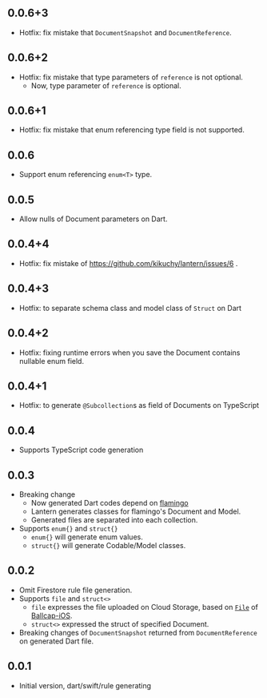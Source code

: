 ## 0.0.6+3

- Hotfix: fix mistake that `DocumentSnapshot` and `DocumentReference`.

## 0.0.6+2

- Hotfix: fix mistake that type parameters of `reference` is not optional.
    - Now, type parameter of `reference` is optional.

## 0.0.6+1

- Hotfix: fix mistake that enum referencing type field is not supported.

## 0.0.6

- Support enum referencing `enum<T>` type.

## 0.0.5

- Allow nulls of Document parameters on Dart.

## 0.0.4+4

- Hotfix: fix mistake of https://github.com/kikuchy/lantern/issues/6 .

## 0.0.4+3

- Hotfix: to separate schema class and model class of `Struct` on Dart

## 0.0.4+2

- Hotfix: fixing runtime errors when you save the Document contains nullable enum field.

## 0.0.4+1

- Hotfix: to generate `@Subcollection`s as field of Documents on TypeScript

## 0.0.4

- Supports TypeScript code generation

## 0.0.3

- Breaking change
    - Now generated Dart codes depend on [flamingo](https://pub.dev/packages/flamingo)
    - Lantern generates classes for flamingo's Document and Model.
    - Generated files are separated into each collection.
- Supports `enum{}` and `struct{}`
    - `enum{}` will generate enum values.
    - `struct{}` will generate Codable/Model classes.

## 0.0.2

- Omit Firestore rule file generation.
- Supports `file` and `struct<>`
    - `file` expresses the file uploaded on Cloud Storage, based on [`File`](https://github.com/1amageek/Ballcap-iOS#file) of [Ballcap-iOS](https://github.com/1amageek/Ballcap-iOS).
    - `struct<>` expressed the struct of specified Document.
- Breaking changes of `DocumentSnapshot` returned from `DocumentReference` on generated Dart file.

## 0.0.1

- Initial version, dart/swift/rule generating
